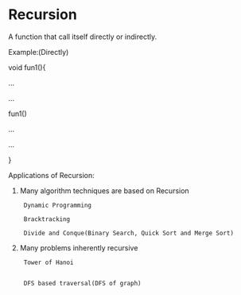 # Recursion


A function that call itself directly or indirectly.



Example:(Directly)


void fun1(){

...

...

fun1()

...

...

}


Applications of Recursion:

1) Many algorithm techniques are based on Recursion


        Dynamic Programming
        
        Bracktracking
        
        Divide and Conque(Binary Search, Quick Sort and Merge Sort)
        
        
2) Many problems inherently recursive


        Tower of Hanoi
        
        
        DFS based traversal(DFS of graph)
